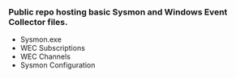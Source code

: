 ### Public repo hosting basic Sysmon and Windows Event Collector files.

- Sysmon.exe
- WEC Subscriptions
- WEC Channels
- Sysmon Configuration
